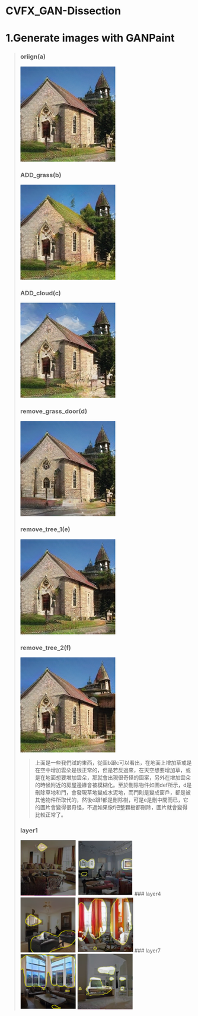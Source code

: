 # CVFX_GAN-Dissection
  # 1.Generate images with GANPaint
  >### oriign(a)
  >![image](https://github.com/CharlieYao1996/CVFX_GAN-Dissection/blob/master/oriign.PNG?raw=true)
  >### ADD_grass(b)
  >![image](https://github.com/CharlieYao1996/CVFX_GAN-Dissection/blob/master/ADD_grass.PNG?raw=true)
  >### ADD_cloud(c)
  >![image](https://github.com/CharlieYao1996/CVFX_GAN-Dissection/blob/master/ADD_cloud.PNG?raw=true)
  >### remove_grass_door(d)
  >![image](https://github.com/CharlieYao1996/CVFX_GAN-Dissection/blob/master/remove_grass_door.png?raw=true)
  >### remove_tree_1(e)
  >![image](https://github.com/CharlieYao1996/CVFX_GAN-Dissection/blob/master/remove_tree_1.png?raw=true)
  >### remove_tree_2(f)
  >![image](https://github.com/CharlieYao1996/CVFX_GAN-Dissection/blob/master/remove_tree_2.png?raw=true)
  >>上面是一些我們試的東西，從圖b跟c可以看出，在地面上增加草或是在空中增加雲朵是很正常的，但是若反過來，在天空想要增加草，或是在地面想要增加雲朵，那就會出現很奇怪的圖案，另外在增加雲朵的時候附近的房屋邊緣會被模糊化。至於刪除物件如圖def所示，d是刪除草地和門，會發現草地變成水泥地，而門則是變成窗戶，都是被其他物件所取代的，然後e跟f都是刪除樹，可是e是刪中間而已，它的圖片會變得很奇怪，不過如果像f把整顆樹都刪除，圖片就會變得比較正常了。
>### layer1
> <img width="150" height="150" src="https://github.com/CharlieYao1996/CVFX_GAN-Dissection/blob/master/layer1_1.PNG"/>
> <img width="150" height="150" src="https://github.com/CharlieYao1996/CVFX_GAN-Dissection/blob/master/layer1_2.PNG"/>
>### layer4
> <img width="150" height="150" src="https://github.com/CharlieYao1996/CVFX_GAN-Dissection/blob/master/layer4_1.PNG"/>
> <img width="150" height="150" src="https://github.com/CharlieYao1996/CVFX_GAN-Dissection/blob/master/layer4_2.PNG"/>
>### layer7
> <img width="150" height="150" src="https://github.com/CharlieYao1996/CVFX_GAN-Dissection/blob/master/layer7_1.PNG"/>
> <img width="150" height="150" src="https://github.com/CharlieYao1996/CVFX_GAN-Dissection/blob/master/layer7_2.PNG"/>
